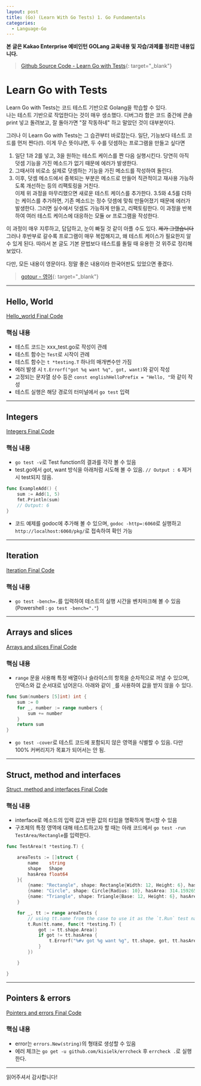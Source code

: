 ```yaml
---
layout: post
title: (Go) (Learn With Go Tests) 1. Go Fundamentals
categories:
  - Language-Go
---
```


**본 글은 Kakao Enterprise 예비인턴 GOLang 교육내용 및 자습/과제를 정리한 내용입니다.**

> [Github Source Code - Learn Go with Tests](https://github.com/TakeaimK/Learn_Go_with_Tests){: target="\_blank"}

# Learn Go with Tests

Learn Go with Tests는 코드 테스트 기반으로 Golang을 학습할 수 있다.  
나는 테스트 기반으로 작업한다는 것이 매우 생소했다. 디버그라 함은 코드 중간에 콘솔 print 넣고 돌려보고, 잘 돌아가면 "잘 작동하네" 하고 말았던 것이 대부분이다.

그러나 이 Learn Go with Tests는 그 습관부터 바로잡는다. 일단, 기능보다 테스트 코드를 먼저 짠다(!). 이게 무슨 뜻이냐면, 두 수를 덧셈하는 프로그램을 만들고 싶다면

1. 일단 1과 2를 넣고, 3을 원하는 테스트 케이스를 짠 다음 실행시킨다. 당연히 아직 덧셈 기능을 가진 메소드가 없기 때문에 에러가 발생한다.
2. 그때서야 비로소 실제로 덧셈하는 기능을 가진 메소드를 작성하여 돌린다.
3. 이후, 덧셈 메소드에서 중복되는 부분은 메소드로 만들어 직관적이고 재사용 가능하도록 개선하는 등의 리팩토링을 거친다.  
   이제 위 과정을 마무리했으면 새로운 테스트 케이스를 추가한다. 3.5와 4.5를 더하는 케이스를 추가하면, 기존 메소드는 정수 덧셈에 맞춰 만들어졌기 때문에 에러가 발생한다. 그러면 실수에서 덧셈도 가능하게 만들고, 리팩토링한다. 이 과정을 반복하여 여러 테스트 케이스에 대응하는 모듈 or 프로그램을 작성한다.

이 과정이 매우 지루하고, 답답하고, 눈이 빠질 것 같이 아플 수도 있다. ~~제가 그랬습니다~~ 그러나 후반부로 갈수록 프로그램이 매우 복잡해지고, 왜 테스트 케이스가 필요한지 알 수 있게 된다. 따라서 본 글도 기본 문법보다 테스트를 돌릴 때 유용한 것 위주로 정리해 보았다.

다만, 모든 내용이 영문이다. 정말 좋은 내용이라 한국어판도 있었으면 좋겠다.

> [gotour - 영어](https://quii.gitbook.io/learn-go-with-tests/){: target="\_blank"}

---

## Hello, World

[Hello_world Final Code](https://github.com/TakeaimK/Learn_Go_with_Tests/tree/master/Go_Fundamentals/Hello_world)

### 핵심 내용

- 테스트 코드는 xxx_test.go로 작성이 관례
- 테스트 함수는 `Test`로 시작이 관례
- 테스트 함수는 `t *testing.T` 하나의 매개변수만 가짐
- 에러 발생 시 `t.Errorf("got %q want %q", got, want)`와 같이 작성
- 고정되는 문자열 상수 등은 `const englishHelloPrefix = "Hello, "`와 같이 작성
- 테스트 실행은 해당 경로의 터미널에서 `go test` 입력

---

## Integers

[Integers Final Code](https://github.com/TakeaimK/Learn_Go_with_Tests/tree/master/Go_Fundamentals/Integers)

### 핵심 내용

- `go test -v`로 Test function의 결과를 각각 볼 수 있음
- test.go에서 got, want 방식을 아래처럼 시도해 볼 수 있음. `// Output : 6` 제거 시 test되지 않음.

```go
func ExampleAdd() {
	sum := Add(1, 5)
	fmt.Println(sum)
	// Output: 6
}
```

- 코드 예제를 godoc에 추가해 볼 수 있으며, `godoc -http=:6060`로 실행하고 `http://localhost:6060/pkg/`로 접속하여 확인 가능

---

## Iteration

[Iteration Final Code](https://github.com/TakeaimK/Learn_Go_with_Tests/tree/master/Go_Fundamentals/Iteration)

### 핵심 내용

- `go test -bench=.`를 입력하여 테스트의 실행 시간을 벤치마크해 볼 수 있음 (Powershell : `go test -bench="."`)

---

## Arrays and slices

[Arrays and slices Final Code](https://github.com/TakeaimK/Learn_Go_with_Tests/tree/master/Go_Fundamentals/Arrays_and_slices)

### 핵심 내용

- `range` 문을 사용해 특정 배열이나 슬라이스의 항목을 순차적으로 꺼낼 수 있으며, 인덱스와 값 순서대로 넘어온다. 아래와 같이 `_`를 사용하여 값을 받지 않을 수 있다.

```go
func Sum(numbers [5]int) int {
    sum := 0
    for _, number := range numbers {
        sum += number
    }
    return sum
}
```

- `go test -cover`로 테스트 코드에 포함되지 않은 영역을 식별할 수 있음. 다만 100% 커버리지가 목표가 되어서는 안 됨.

---

## Struct, method and interfaces

[Struct, method and interfaces Final Code](https://github.com/TakeaimK/Learn_Go_with_Tests/tree/master/Go_Fundamentals/Struct_method_and_interfaces)

### 핵심 내용

- interface로 메소드의 입력 값과 반환 값의 타입을 명확하게 명시할 수 있음
- 구조체의 특정 영역에 대해 테스트하고자 할 때는 아래 코드에서 `go test -run TestArea/Rectangle`를 입력한다.

```go
func TestArea(t *testing.T) {

    areaTests := []struct {
        name    string
        shape   Shape
        hasArea float64
    }{
        {name: "Rectangle", shape: Rectangle{Width: 12, Height: 6}, hasArea: 72.0},
        {name: "Circle", shape: Circle{Radius: 10}, hasArea: 314.1592653589793},
        {name: "Triangle", shape: Triangle{Base: 12, Height: 6}, hasArea: 36.0},
    }

    for _, tt := range areaTests {
        // using tt.name from the case to use it as the `t.Run` test name
        t.Run(tt.name, func(t *testing.T) {
            got := tt.shape.Area()
            if got != tt.hasArea {
                t.Errorf("%#v got %g want %g", tt.shape, got, tt.hasArea)
            }
        })

    }

}
```

---

## Pointers & errors

[Pointers and errors Final Code](https://github.com/TakeaimK/Learn_Go_with_Tests/tree/master/Go_Fundamentals/Pointers_and_errors)

### 핵심 내용

- error는 `errors.New(string)`의 형태로 생성할 수 있음
- 에러 체크는 `go get -u github.com/kisielk/errcheck` 후 `errcheck .`로 실행한다.

---

읽어주셔서 감사합니다!

